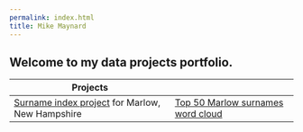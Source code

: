 ```yaml
---
permalink: index.html
title: Mike Maynard
---
```

## Welcome to my data projects portfolio. 

| Projects   | <!-- -->    |
------------ | ------------
[Surname index project](marlow/) for Marlow, New Hampshire |  [Top 50 Marlow surnames word cloud](marlow/surname_d3.html)


